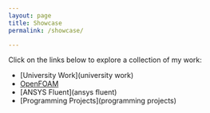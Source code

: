 ```yaml
---
layout: page
title: Showcase
permalink: /showcase/

---
```


Click on the links below to explore a collection of my work:

- [University Work](university work)
- [OpenFOAM](openfoam)
- [ANSYS Fluent](ansys fluent)
- [Programming Projects](programming projects)


